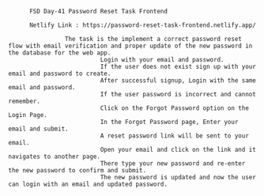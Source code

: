           FSD Day-41 Password Reset Task Frontend

          Netlify Link : https://password-reset-task-frontend.netlify.app/
          
                    The task is the implement a correct password reset flow with email verification and proper update of the new password in the database for the web app.
                              Login with your email and password.
                              If the user does not exist sign up with your email and password to create.
                              After successful signup, Login with the same email and password.
                              If the user password is incorrect and cannot remember.
                              Click on the Forgot Password option on the Login Page.
                              In the Forgot Password page, Enter your email and submit.
                              A reset password link will be sent to your email.
                              Open your email and click on the link and it navigates to another page.
                              There type your new password and re-enter the new password to confirm and submit.
                              The new password is updated and now the user can login with an email and updated password.
